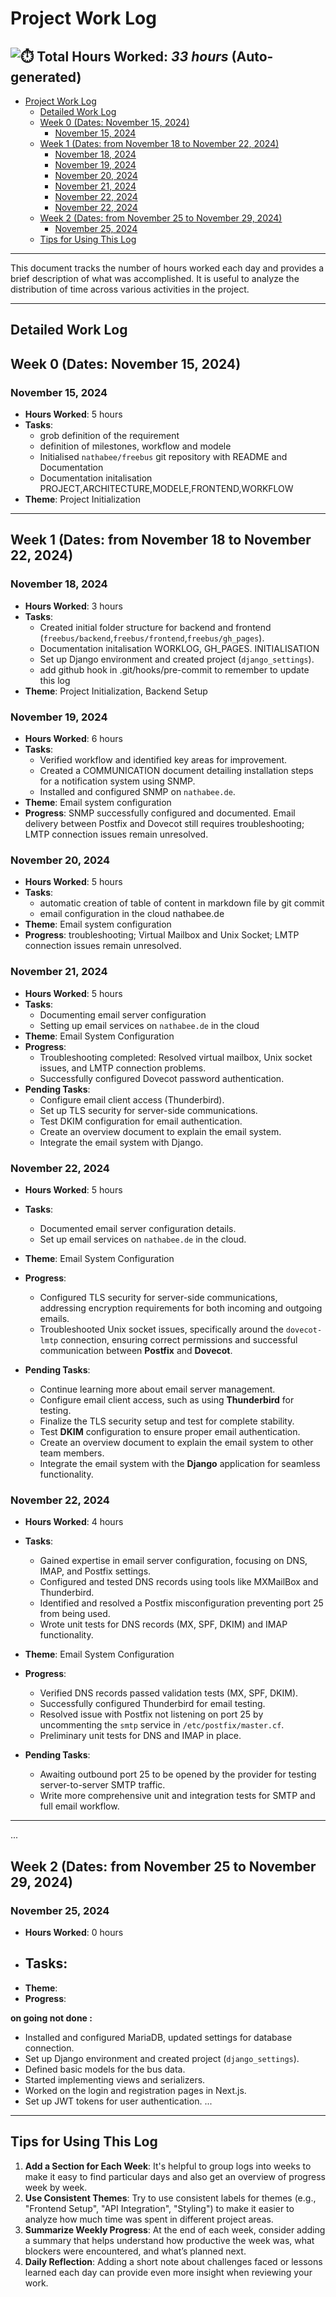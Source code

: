 # Project Work Log

![⏱️](https://img.icons8.com/emoji/48/stopwatch-emoji.png) **Total Hours Worked**: _33 hours_ (Auto-generated)
---
<!-- TOC -->
- [Project Work Log](#project-work-log)
  - [Detailed Work Log](#detailed-work-log)
  - [Week 0 (Dates: November 15, 2024)](#week-0-dates-november-15-2024)
    - [November 15, 2024](#november-15-2024)
  - [Week 1 (Dates: from November 18 to November 22, 2024)](#week-1-dates-from-november-18-to-november-22-2024)
    - [November 18, 2024](#november-18-2024)
    - [November 19, 2024](#november-19-2024)
    - [November 20, 2024](#november-20-2024)
    - [November 21, 2024](#november-21-2024)
    - [November 22, 2024](#november-22-2024)
    - [November 22, 2024](#november-22-2024)
  - [Week 2 (Dates: from November 25 to November 29, 2024)](#week-2-dates-from-november-25-to-november-29-2024)
    - [November 25, 2024](#november-25-2024)
  - [Tips for Using This Log](#tips-for-using-this-log)
<!-- TOC END -->

---

This document tracks the number of hours worked each day and provides a brief description of what was accomplished. It is useful to analyze the distribution of time across various activities in the project.

---
## Detailed Work Log


## Week 0 (Dates: November 15, 2024)

### November 15, 2024
- **Hours Worked**: 5 hours
- **Tasks**:
  - grob definition of the requirement
  - definition of milestones, workflow and modele
  - Initialised `nathabee/freebus` git repository with README and Documentation
  - Documentation initalisation PROJECT,ARCHITECTURE,MODELE,FRONTEND,WORKFLOW 
- **Theme**: Project Initialization 

---

## Week 1 (Dates: from November 18 to November 22, 2024)

### November 18, 2024
- **Hours Worked**: 3 hours
- **Tasks**:
  - Created initial folder structure for backend and frontend (`freebus/backend`,`freebus/frontend`,`freebus/gh_pages`).
  - Documentation initalisation WORKLOG, GH_PAGES. INITIALISATION
  - Set up Django environment and created project (`django_settings`).
  - add github hook in .git/hooks/pre-commit to remember to update this log
- **Theme**: Project Initialization, Backend Setup



### November 19, 2024
- **Hours Worked**: 6 hours
- **Tasks**:
  - Verified workflow and identified key areas for improvement.
  - Created a COMMUNICATION document detailing installation steps for a notification system using SNMP.
  - Installed and configured SNMP on `nathabee.de`.
- **Theme**:  Email system configuration
- **Progress**: SNMP successfully configured and documented. Email delivery between Postfix and Dovecot still requires troubleshooting; LMTP connection issues remain unresolved.


### November 20, 2024
- **Hours Worked**: 5 hours
- **Tasks**: 
  - automatic creation of table of content in markdown file by git commit
  - email configuration in the cloud nathabee.de
- **Theme**: Email system configuration
- **Progress**: troubleshooting; Virtual Mailbox and Unix Socket; LMTP connection issues remain unresolved.


### November 21, 2024
- **Hours Worked**: 5 hours
- **Tasks**:
  - Documenting email server configuration
  - Setting up email services on `nathabee.de` in the cloud
- **Theme**: Email System Configuration
- **Progress**: 
  - Troubleshooting completed: Resolved virtual mailbox, Unix socket issues, and LMTP connection problems.
  - Successfully configured Dovecot password authentication.
- **Pending Tasks**:
  - Configure email client access (Thunderbird).
  - Set up TLS security for server-side communications.
  - Test DKIM configuration for email authentication.
  - Create an overview document to explain the email system.
  - Integrate the email system with Django.


### November 22, 2024

- **Hours Worked**: 5 hours

- **Tasks**:
  - Documented email server configuration details.
  - Set up email services on `nathabee.de` in the cloud.

- **Theme**: Email System Configuration

- **Progress**:
  - Configured TLS security for server-side communications, addressing encryption requirements for both incoming and outgoing emails.
  - Troubleshooted Unix socket issues, specifically around the `dovecot-lmtp` connection, ensuring correct permissions and successful communication between **Postfix** and **Dovecot**.

- **Pending Tasks**:
  - Continue learning more about email server management.
  - Configure email client access, such as using **Thunderbird** for testing.
  - Finalize the TLS security setup and test for complete stability.
  - Test **DKIM** configuration to ensure proper email authentication. 
  - Create an overview document to explain the email system to other team members.
  - Integrate the email system with the **Django** application for seamless functionality.



### November 22, 2024

- **Hours Worked**: 4 hours
 
- **Tasks**:
  - Gained expertise in email server configuration, focusing on DNS, IMAP, and Postfix settings.
  - Configured and tested DNS records using tools like MXMailBox and Thunderbird.
  - Identified and resolved a Postfix misconfiguration preventing port 25 from being used.
  - Wrote unit tests for DNS records (MX, SPF, DKIM) and IMAP functionality.

- **Theme**: Email System Configuration

- **Progress**:
  - Verified DNS records passed validation tests (MX, SPF, DKIM).
  - Successfully configured Thunderbird for email testing.
  - Resolved issue with Postfix not listening on port 25 by uncommenting the `smtp` service in `/etc/postfix/master.cf`.
  - Preliminary unit tests for DNS and IMAP in place.

- **Pending Tasks**:
  - Awaiting outbound port 25 to be opened by the provider for testing server-to-server SMTP traffic.
  - Write more comprehensive unit and integration tests for SMTP and full email workflow.


---

...


## Week 2 (Dates: from November 25 to November 29, 2024)

###  November 25, 2024
- **Hours Worked**: 0 hours
- **Tasks**:
  - 
- **Theme**: 
- **Progress**:

 **on going not done :**
  - Installed and configured MariaDB, updated settings for database connection.
  - Set up Django environment and created project (`django_settings`). 
  - Defined basic models for the bus data. 
  - Started implementing views and serializers.
  - Worked on the login and registration pages in Next.js.
  - Set up JWT tokens for user authentication. 
... 

---

## Tips for Using This Log
1. **Add a Section for Each Week**: It's helpful to group logs into weeks to make it easy to find particular days and also get an overview of progress week by week.
2. **Use Consistent Themes**: Try to use consistent labels for themes (e.g., "Frontend Setup", "API Integration", "Styling") to make it easier to analyze how much time was spent in different project areas.
3. **Summarize Weekly Progress**: At the end of each week, consider adding a summary that helps understand how productive the week was, what blockers were encountered, and what’s planned next.
4. **Daily Reflection**: Adding a short note about challenges faced or lessons learned each day can provide even more insight when reviewing your work.   

 